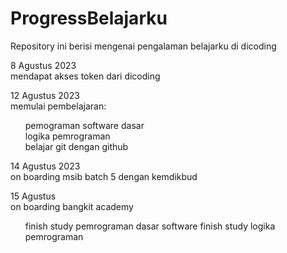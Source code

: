 # ProgressBelajarku
Repository ini berisi mengenai pengalaman belajarku di dicoding

8 Agustus 2023
<br>mendapat akses token dari dicoding

12 Agustus 2023
<br>memulai pembelajaran:
<ul>
  <l1>pemograman software dasar</l1> 
  <br><l2>logika pemrograman</l2>
  <br><l3>belajar git dengan github</l3>
</ul>

14 Agustus 2023
<br>on boarding msib batch 5 dengan kemdikbud

15 Agustus
<br>on boarding bangkit academy
<ul>
  <l1>finish study pemrograman dasar software</l1>
  <l2>finish study logika pemrograman</l2>
</ul>
